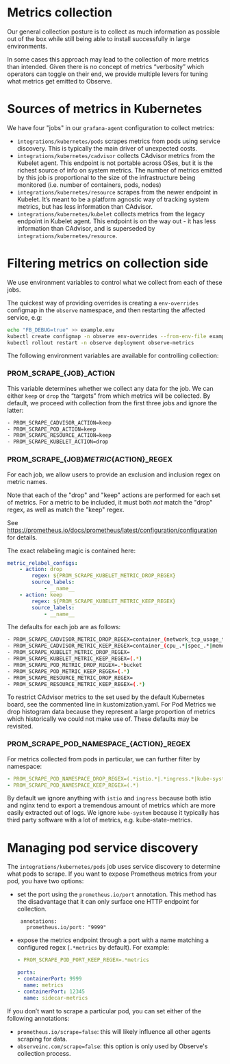 # Metrics collection

Our general collection posture is to collect as much information as possible out of the box while still being able to install successfully in large environments.

In some cases this approach may lead to the collection of more metrics than
intended. Given there is no concept of metrics “verbosity” which operators can
toggle on their end, we provide multiple levers for tuning what metrics get
emitted to Observe.

# Sources of metrics in Kubernetes

We have four "jobs" in our `grafana-agent` configuration to collect metrics:

- `integrations/kubernetes/pods` scrapes metrics from pods using service discovery. This is typically the main driver of unexpected costs.
- `integrations/kubernetes/cadvisor` collects CAdvisor metrics from the Kubelet agent. This endpoint is not portable across OSes, but it is the richest source of info on system metrics. The number of metrics emitted by this job is proportional to the size of the infrastructure being monitored (i.e. number of containers, pods, nodes)
- `integrations/kubernetes/resource` scrapes from the newer endpoint in Kubelet. It’s meant to be a platform agnostic way of tracking system metrics, but has less information than CAdvisor.
- `integrations/kubernetes/kubelet` collects metrics from the legacy endpoint in Kubelet agent. This endpoint is on the way out - it has less information than CAdvisor, and is superseded by `integrations/kubernetes/resource`.

# Filtering metrics on collection side

We use environment variables to control what we collect from each of these jobs.

The quickest way of providing overrides is creating a `env-overrides` configmap in the `observe` namespace, and then restarting the affected service, e.g:

```bash
echo "FB_DEBUG=true" >> example.env
kubectl create configmap -n observe env-overrides --from-env-file example.env
kubectl rollout restart -n observe deployment observe-metrics
```

The following environment variables are available for controlling collection:

### PROM_SCRAPE_{JOB}_ACTION

This variable determines whether we collect any data for the job. We can either `keep` or `drop` the “targets” from which metrics will be collected. By default, we proceed with collection from the first three jobs and ignore the latter:

```bash
- PROM_SCRAPE_CADVISOR_ACTION=keep
- PROM_SCRAPE_POD_ACTION=keep
- PROM_SCRAPE_RESOURCE_ACTION=keep
- PROM_SCRAPE_KUBELET_ACTION=drop
```

### PROM_SCRAPE_{JOB}_METRIC_{ACTION}_REGEX

For each job, we allow users to provide an exclusion and inclusion regex on metric names.

Note that each of the "drop" and "keep" actions are performed for each set
of metrics. For a metric to be included, it must both *not* match the
"drop" regex, as well as match the "keep" regex.

See https://prometheus.io/docs/prometheus/latest/configuration/configuration for details.

The exact relabeling magic is contained here:

```yaml
metric_relabel_configs:
    - action: drop
        regex: ${PROM_SCRAPE_KUBELET_METRIC_DROP_REGEX}
        source_labels:
            - __name__
    - action: keep
        regex: ${PROM_SCRAPE_KUBELET_METRIC_KEEP_REGEX}
        source_labels:
            - __name__
```

The defaults for each job are as follows:

```bash
- PROM_SCRAPE_CADVISOR_METRIC_DROP_REGEX=container_(network_tcp_usage_total|network_udp_usage_total|tasks_state|cpu_load_average_10s)
- PROM_SCRAPE_CADVISOR_METRIC_KEEP_REGEX=container_(cpu_.*|spec_.*|memory_.*|network_.*|fs_.*|file_descriptors)|machine_(cpu_cores|memory_bytes)
- PROM_SCRAPE_KUBELET_METRIC_DROP_REGEX=
- PROM_SCRAPE_KUBELET_METRIC_KEEP_REGEX=(.*)
- PROM_SCRAPE_POD_METRIC_DROP_REGEX=.*bucket
- PROM_SCRAPE_POD_METRIC_KEEP_REGEX=(.*)
- PROM_SCRAPE_RESOURCE_METRIC_DROP_REGEX=
- PROM_SCRAPE_RESOURCE_METRIC_KEEP_REGEX=(.*)
```

To restrict CAdvisor metrics to the set used by the default Kubernetes board, see the commented line in kustomization.yaml.
For Pod Metrics we drop histogram data because they represent a large proportion of metrics which historically we could not make use of. These defaults may be revisited.

### PROM_SCRAPE_POD_NAMESPACE_{ACTION}_REGEX

For metrics collected from pods in particular, we can further filter by namespace:

```yaml
- PROM_SCRAPE_POD_NAMESPACE_DROP_REGEX=(.*istio.*|.*ingress.*|kube-system)
- PROM_SCRAPE_POD_NAMESPACE_KEEP_REGEX=(.*)
```

By default we ignore anything with `istio` and `ingress` because both istio and nginx tend to export a tremendous amount of metrics which are more easily extracted out of logs. We ignore `kube-system` because it typically has third party software with a lot of metrics, e.g. kube-state-metrics.

# Managing pod service discovery

The `integrations/kubernetes/pods` job uses service discovery to determine what pods to scrape. If you want to expose Prometheus metrics from your pod, you have two options:

- set the port using the `prometheus.io/port` annotation. This method has the disadvantage that it can only surface one HTTP endpoint for collection.
    ```
     annotations:
       prometheus.io/port: "9999"
    ```
- expose the metrics endpoint through a port with a name matching a configured regex (`.*metrics` by default). For example:
    ```yaml
    - PROM_SCRAPE_POD_PORT_KEEP_REGEX=.*metrics
    ```
    ```yaml
    ports:
    - containerPort: 9999
      name: metrics
    - containerPort: 12345
      name: sidecar-metrics
    ```

If you don’t want to scrape a particular pod, you can set either of the following annotations:

- `prometheus.io/scrape=false`: this will likely influence all other agents scraping for data.
- `observeinc.com/scrape=false`: this option is only used by Observe's collection process.
